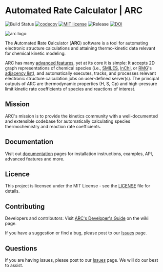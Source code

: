 # Automated Rate Calculator | ARC

![Build Status](https://github.com/ReactionMechanismGenerator/ARC/actions/workflows/cont_int.yml/badge.svg)
[![codecov](https://codecov.io/gh/ReactionMechanismGenerator/ARC/branch/main/graph/badge.svg)](https://codecov.io/gh/ReactionMechanismGenerator/ARC)
[![MIT license](http://img.shields.io/badge/license-MIT-brightgreen.svg)](http://opensource.org/licenses/MIT)
![Release](https://img.shields.io/badge/version-1.1.0-blue.svg)
[![DOI](https://zenodo.org/badge/DOI/10.5281/zenodo.3356849.svg)](https://doi.org/10.5281/zenodo.3356849)

<img src="https://github.com/ReactionMechanismGenerator/ARC/blob/main/logo/ARC-logo-small.jpg" alt="arc logo"/>

The **A**utomated **R**ate **C**alculator (**ARC**) software is a tool for automating
electronic structure calculations and attaining thermo-kinetic data
relevant for chemical kinetic modeling.

ARC has many <a href="https://reactionmechanismgenerator.github.io/ARC/advanced.html">advanced features</a>,
yet at its core it is simple: It accepts 2D graph representations of chemical species (i.e.,
<a href="https://en.wikipedia.org/wiki/Simplified_molecular-input_line-entry_system">SMILES</a>,
<a href="https://www.inchi-trust.org/">InChI</a>,
or <a href="https://rmg.mit.edu/">RMG</a>'s
<a href="https://reactionmechanismgenerator.github.io/RMG-Py/reference/molecule/adjlist.html">adjacency list</a>),
and  automatically executes, tracks, and processes relevant electronic structure calculation
jobs on user-defined server(s). The principal outputs of ARC are thermodynamic properties
(H, S, Cp) and high-pressure limit kinetic rate coefficients of species and reactions of interest.

## Mission

ARC's mission is to provide the kinetics community with a well-documented and extensible codebase for automatically calculating species thermochemistry and reaction rate coefficients.

## Documentation

Visit out <a href="https://reactionmechanismgenerator.github.io/ARC/index.html">documentation</a> pages for installation instructions, examples, API, advanced features and more.

## Licence

This project is licensed under the MIT License - see the <a href="https://github.com/ReactionMechanismGenerator/ARC/blob/main/LICENSE">LICENSE</a> file for details.

## Contributing

Developers and contributors: Visit
<a href="https://github.com/ReactionMechanismGenerator/ARC/wiki">ARC's Developer's Guide</a>
on the wiki page.

If you have a suggestion or find a bug, please post to our <a href="https://github.com/ReactionMechanismGenerator/ARC/issues">Issues</a> page.

## Questions

If you are having issues, please post to our <a href="https://github.com/ReactionMechanismGenerator/ARC/issues">Issues</a> page. We will do our best to assist.
